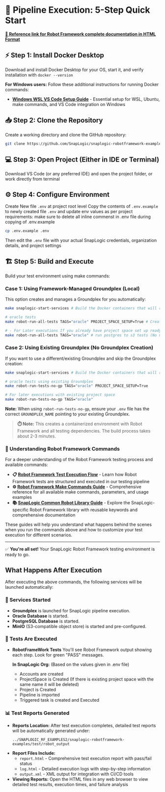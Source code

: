 # 🚀 Pipeline Execution: 5-Step Quick Start

[**🚀 Reference link for Robot Framework complete documentation in HTML Format**](https://htmlpreview.github.io/?https://github.com/SnapLogic/snaplogic-robotframework-examples/blob/main/README/How%20To%20Guides/robot_framework_guides/html_docs/robotframework_kickstart.html)

## ⚡ Step 1: Install Docker Desktop
Download and install Docker Desktop for your OS, start it, and verify installation with `docker --version`

**For Windows users:** Follow these additional instructions for running Docker commands:
- **[Windows WSL VS Code Setup Guide](../How%20To%20Guides/infra_setup_guides/windows_wsl_vscode_setup.md)** - Essential setup for WSL, Ubuntu, make commands, and VS Code integration on Windows

## 📥 Step 2: Clone the Repository
Create a working directory and clone the GitHub repository:
```bash
git clone https://github.com/SnapLogic/snaplogic-robotframework-examples
```

## 💻 Step 3: Open Project (Either in IDE or Terminal)
Download VS Code (or any preferred IDE) and open the project folder, or work directly from terminal

## ⚙️ Step 4: Configure Environment
Create New file `.env` at project root level
Copy the contents of `.env.example` to  newly created file `.env` and update env values as per project requirements:
make sure to delete all inline commenst in .env file during copying of .env.example
```bash
cp .env.example .env
```
Then edit the `.env` file with your actual SnapLogic credentials, organization details, and project settings

## 🏗️ Step 5: Build and Execute
Build your test environment using make commands:

### Case 1: Using Framework-Managed Groundplex (Local)
This option creates and manages a Groundplex for you automatically:

```bash
make snaplogic-start-services # Build the Docker containers that will run your tests:

# oracle tests
make robot-run-all-tests TAGS="oracle" PROJECT_SPACE_SETUP=True # Create projectspace,launch ground plex and Runs Robot tests with the "oracle" tag 

# - For Later executions If you already have project space set up ready ignore the argument PROJECT_SPACE_SETUP=True
make robot-run-all-tests TAGS="oracle" # run postgres to s3 tests (No need to have project_space_setup=false)
```

### Case 2: Using Existing Groundplex (No Groundplex Creation)
If you want to use a different/existing Groundplex and skip the Groundplex creation:

```bash
make snaplogic-start-services # Build the Docker containers that will run your tests

# oracle tests using existing Groundplex
make robot-run-tests-no-gp TAGS="oracle" PROJECT_SPACE_SETUP=True

# For later executions with existing project space
make robot-run-tests-no-gp TAGS="oracle"
```

**Note:** When using `robot-run-tests-no-gp`, ensure your `.env` file has the correct `GROUNDPLEX_NAME` pointing to your existing Groundplex.

> **⏱️ Note:** This creates a containerized environment with Robot Framework and all testing dependencies. The build process takes about 2-3 minutes.

### 📖 Understanding Robot Framework Commands

For a deeper understanding of the Robot Framework testing process and available commands:

- **📋 [Robot Framework Test Execution Flow](../How%20To%20Guides/robot_framework_guides/robot_framework_test_execution_flow.md)** - Learn how Robot Framework tests are structured and executed in our testing pipeline
- **⚙️ [Robot Framework Make Commands Guide](../How%20To%20Guides/robot_framework_guides/robot_tests_make_commands.md)** - Comprehensive reference for all available make commands, parameters, and usage examples
- **📚 [SnapLogic Common Robot Library Guide](../How%20To%20Guides/robot_framework_guides/snaplogic_common_robot_library_guide.md)** - Explore the SnapLogic-specific Robot Framework library with reusable keywords and comprehensive documentation

These guides will help you understand what happens behind the scenes when you run the commands above and how to customize your test execution for different scenarios.

---

✅ **You're all set!** Your SnapLogic Robot Framework testing environment is ready to go.

## What Happens After Execution

After executing the above commands, the following services will be launched automatically:

### 🚀 Services Started

- **Groundplex** is launched for SnapLogic pipeline execution.
- **Oracle Database** is started.
- **PostgreSQL Database** is started.
- **MinIO** (S3-compatible object store) is started and pre-configured.

### 🚀 Tests Are Executed
- **RobotFrameWork Tests** You'll see Robot Framework output showing each step. Look for green "PASS" messages.

  **In SnapLogic Org:** (Based on the values given in .env file)
   - Accounts are created
   - ProjectSpace is Created (If there is existing project space with the same name it will be deleted)
   - Project is Created
   - Pipeline is imported
   - Triggered task is created and Executed

### 📊 Test Reports Generated
- **Reports Location:** After test execution completes, detailed test reports will be automatically generated under:
  ```
  ../SNAPLOGIC_RF_EXAMPLES2/snaplogic-robotframework-examples/test/robot_output
  ```
- **Report Files Include:**
  - `report.html` - Comprehensive test execution report with pass/fail status
  - `log.html` - Detailed execution logs with step-by-step information
  - `output.xml` - XML output for integration with CI/CD tools
- **Viewing Reports:** Open the HTML files in any web browser to view detailed test results, execution times, and failure analysis

